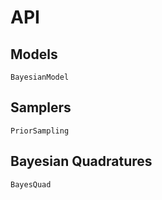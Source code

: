 # API


## Models

```@docs
BayesianModel
```

## Samplers

```@docs
PriorSampling
```

## Bayesian Quadratures

```@docs
BayesQuad
```